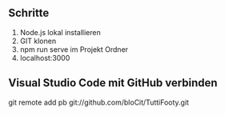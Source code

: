 ## Schritte

1. Node.js lokal installieren
2. GIT klonen
3. npm run serve im Projekt Ordner
4. localhost:3000

## Visual Studio Code mit GitHub verbinden

git remote add pb git://github.com/bloCit/TuttiFooty.git